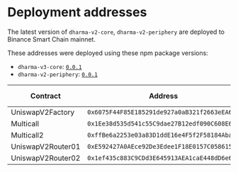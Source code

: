 # Deployment addresses

The latest version of `dharma-v2-core`, `dharma-v2-periphery` are deployed to Binance Smart Chain mainnet.

These addresses were deployed using these npm package versions:

- `dharma-v3-core`: [`0.0.1`](https://github.com/DharmaExchange/dharma-v2-core/tree/v0.0.1)
- `dharma-v2-periphery`: [`0.0.1`](https://github.com/DharmaExchange/dharma-v2-periphery/tree/v0.0.1)

| Contract                           | Address                                      | Source Code                                                                                                                   |
| ---------------------------------- | -------------------------------------------- | ----------------------------------------------------------------------------------------------------------------------------- |
| UniswapV2Factory                   | `0x6075F44F85E185291de927a0aB321f2663eEA68b` |                                                                                                                               |
| Multicall                          | `0x1Ee38d535d541c55C9dae27B12edf090C608E6Fb` |                                                                                                                               |
| Multicall2                         | `0xffBe6a2253e03a83D1ddE16e4F5f2F58184AbabB` |                                                                                                                               |
| UniswapV2Router01                  | `0xE592427A0AEce92De3Edee1F18E0157C05861564` |                                                                                                                               |
| UniswapV2Router02                  | `0x1ef435c883C9CDd3E645913AEA1caE448dD6e60e` |                                                                                                                               |